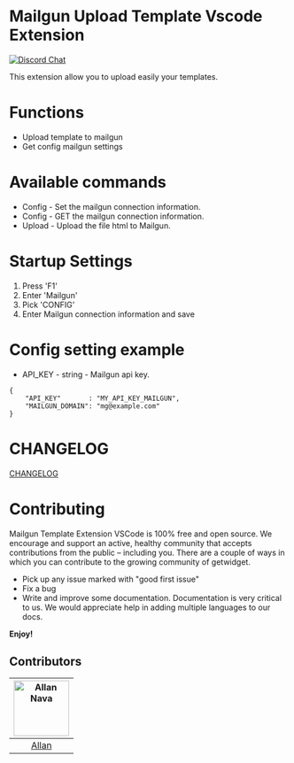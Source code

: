 # Mailgun Upload Template Vscode Extension
[![Discord Chat](https://img.shields.io/badge/Discord-Chat-important)](https://discord.gg/nMTKrRZ)

This extension allow you to upload easily your templates.

# Functions
- Upload template to mailgun 
- Get config mailgun settings

# Available commands
- Config - Set the mailgun connection information.
- Config - GET the mailgun connection information.
- Upload - Upload the file html to Mailgun.

# Startup Settings
1. Press 'F1'
2. Enter 'Mailgun'
3. Pick 'CONFIG'
4. Enter Mailgun connection information and save

# Config setting example

* API_KEY - string - Mailgun api key.

```
{
    "API_KEY"       : "MY_API_KEY_MAILGUN",
    "MAILGUN_DOMAIN": "mg@example.com"
}
```

# CHANGELOG 

[CHANGELOG](https://github.com/Allan-Nava/Mailgun-Template-Extension-VSCode/blob/master/CHANGELOG.md)


# Contributing

Mailgun Template Extension VSCode is 100% free and open source. We encourage and support an active, healthy community that accepts contributions from the public – including you. There are a couple of ways in which you can contribute to the growing community of getwidget.

- Pick up any issue marked with "good first issue"
- Fix a bug
- Write and improve some documentation. Documentation is very critical to us. We would appreciate help in adding multiple languages to our docs.

**Enjoy!**


## Contributors

[<img alt="Allan Nava" src="https://avatars0.githubusercontent.com/u/22498435?s=460&u=f715d7ae5a09d3ddaf1c278886ec86e59e86ed64&v=4" width="100">](https://github.com/Allan-Nava) |
:---:|
[Allan](https://github.com/Allan-Nava)|
